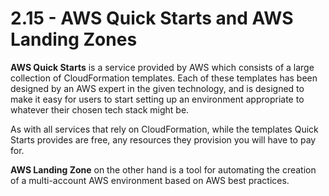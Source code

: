 # 2.15 - AWS Quick Starts and AWS Landing Zones

**AWS Quick Starts** is a service provided by AWS which consists of a large collection of CloudFormation templates. Each of these templates has been designed by an AWS expert in the given technology, and is designed to make it easy for users to start setting up an environment appropriate to whatever their chosen tech stack might be. 

As with all services that rely on CloudFormation, while the templates Quick Starts provides are free, any resources they provision you will have to pay for.

**AWS Landing Zone** on the other hand is a tool for automating the creation of a multi-account AWS environment based on AWS best practices.
